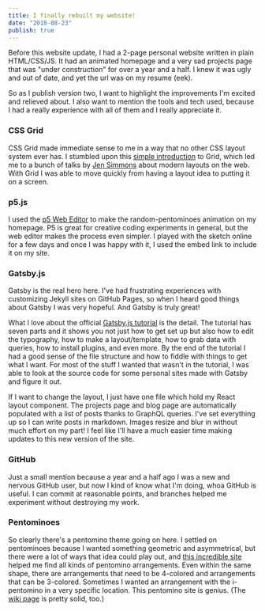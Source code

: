 ```yaml
---
title: I finally rebuilt my website!
date: "2018-08-23"
publish: true
---
```


Before this website update, I had a 2-page personal website written in plain HTML/CSS/JS. It had an animated homepage and a very sad projects page that was "under construction" for over a year and a half. I knew it was ugly and out of date, and yet the url was on my resume (eek).

So as I publish version two, I want to highlight the improvements I'm excited and relieved about. I also want to mention the tools and tech used, because I had a really experience with all of them and I really appreciate it.

### CSS Grid

CSS Grid made immediate sense to me in a way that no other CSS layout system ever has. I stumbled upon this [simple introduction](https://mozilladevelopers.github.io/playground/css-grid/03-firefox-devtools/) to Grid, which led me to a bunch of talks by [Jen Simmons](http://jensimmons.com/) about modern layouts on the web. With Grid I was able to move quickly from having a layout idea to putting it on a screen.

### p5.js

I used the [p5 Web Editor](https://alpha.editor.p5js.org/) to make the random-pentominoes animation on my homepage. P5 is great for creative coding experiments in general, but the web editor makes the process even simpler. I played with the sketch online for a few days and once I was happy with it, I used the embed link to include it on my site.

### Gatsby.js

Gatsby is the real hero here. I've had frustrating experiences with customizing Jekyll sites on GitHub Pages, so when I heard good things about Gatsby I was very hopeful. And Gatsby is truly great!

What I love about the official [Gatsby.js tutorial](https://www.gatsbyjs.org/tutorial/) is the detail. The tutorial has seven parts and it shows you not just how to get set up but also how to edit the typography, how to make a layout/template, how to grab data with queries, how to install plugins, and even more. By the end of the tutorial I had a good sense of the file structure and how to fiddle with things to get what I want. For most of the stuff I wanted that wasn't in the tutorial, I was able to look at the source code for some personal sites made with Gatsby and figure it out.

If I want to change the layout, I just have one file which hold my React layout component. The projects page and blog page are automatically populated with a list of posts thanks to GraphQL queries. I've set everything up so I can write posts in markdown. Images resize and blur in without much effort on my part! I feel like I'll have a much easier time making updates to this new version of the site.

### GitHub

Just a small mention because a year and a half ago I was a new and nervous GitHub user, but now I kind of know what I'm doing, whoa GitHub is useful. I can commit at reasonable points, and branches helped me experiment without destroying my work.

### Pentominoes

So clearly there's a pentomino theme going on here. I settled on pentominoes because I wanted something geometric and asymmetrical, but there were a lot of ways that idea could play out, and [this incredible site](https://isomerdesign.com/Pentomino/) helped me find all kinds of pentomino arrangements. Even within the same shape, there are arrangements that need to be 4-colored and arrangements that can be 3-colored. Sometimes I wanted an arrangement with the i-pentomino in a very specific location. This pentomino site is genius. (The [wiki page](https://en.wikipedia.org/wiki/Pentomino) is pretty solid, too.)
